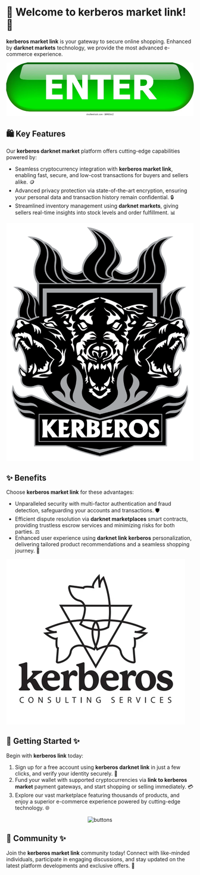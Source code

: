 # 🛒 Welcome to **kerberos market link**! 🚀

**kerberos market link** is your gateway to secure online shopping. Enhanced by **darknet markets** technology, we provide the most advanced e-commerce experience.

<div align='center'>

![buttons](.github/assets/images/readme/shop/buttons/enter-button-260nw-18983662.webp)

</div>

## 🛍️ Key Features

Our **kerberos darknet market** platform offers cutting-edge capabilities powered by:

- Seamless cryptocurrency integration with **kerberos market link**, enabling fast, secure, and low-cost transactions for buyers and sellers alike. 🪙
- Advanced privacy protection via state-of-the-art encryption, ensuring your personal data and transaction history remain confidential. 🔒
- Streamlined inventory management using **darknet markets**, giving sellers real-time insights into stock levels and order fulfillment. 📊

![images](.github/assets/images/readme/shop/images/kerbweblogo.png)

## ✨ Benefits

Choose **kerberos market link** for these advantages:

- Unparalleled security with multi-factor authentication and fraud detection, safeguarding your accounts and transactions. 🛡️
- Efficient dispute resolution via **darknet marketplaces** smart contracts, providing trustless escrow services and minimizing risks for both parties. ⚖️
- Enhanced user experience using **darknet link kerberos** personalization, delivering tailored product recommendations and a seamless shopping journey. 🎯

![images](.github/assets/images/readme/shop/images/page_1_thumb_large.webp)

## 🚀 Getting Started ✨

Begin with **kerberos link** today:

1. Sign up for a free account using **kerberos darknet link** in just a few clicks, and verify your identity securely. 📝
2. Fund your wallet with supported cryptocurrencies via **link to kerberos market** payment gateways, and start shopping or selling immediately. 💳
3. Explore our vast marketplace featuring thousands of products, and enjoy a superior e-commerce experience powered by cutting-edge technology. 🌐

<div align='center'>

![buttons](.github/assets/images/readme/shop/buttons/red-button-with-chain-text-link-hand-drawn-design-element-website-application-banner_604355-236.avif)

</div>

## 🤝 Community ✨

Join the **kerberos market link** community today! Connect with like-minded individuals, participate in engaging discussions, and stay updated on the latest platform developments and exclusive offers. 🌟
